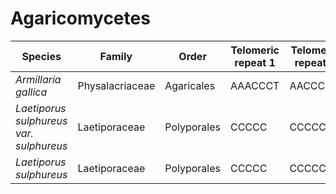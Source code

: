 # Agaricomycetes

| Species | Family | Order | Telomeric repeat 1 | Telomeric repeat 2 | Data type |
| -- | --- | --- | --- | --- | --- |
| *Armillaria gallica* | Physalacriaceae | Agaricales | AAACCCT | AACCCTG | pacbio |
| *Laetiporus sulphureus var. sulphureus* | Laetiporaceae | Polyporales | CCCCC | CCCCCCC | pacbio |
| *Laetiporus sulphureus* | Laetiporaceae | Polyporales | CCCCC | CCCCCCC | pacbio |
